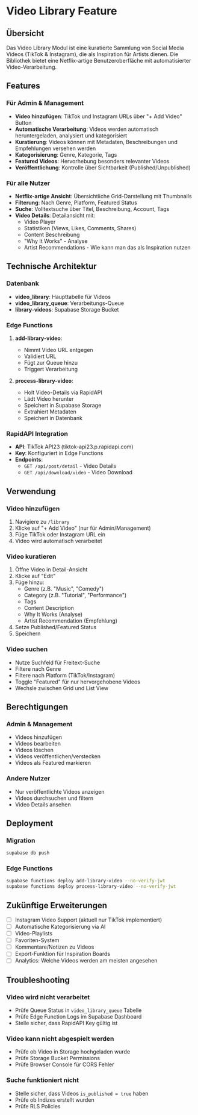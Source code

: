 # Video Library Feature

## Übersicht

Das Video Library Modul ist eine kuratierte Sammlung von Social Media Videos (TikTok & Instagram), die als Inspiration für Artists dienen. Die Bibliothek bietet eine Netflix-artige Benutzeroberfläche mit automatisierter Video-Verarbeitung.

## Features

### Für Admin & Management
- **Video hinzufügen**: TikTok und Instagram URLs über "+ Add Video" Button
- **Automatische Verarbeitung**: Videos werden automatisch heruntergeladen, analysiert und kategorisiert
- **Kuratierung**: Videos können mit Metadaten, Beschreibungen und Empfehlungen versehen werden
- **Kategorisierung**: Genre, Kategorie, Tags
- **Featured Videos**: Hervorhebung besonders relevanter Videos
- **Veröffentlichung**: Kontrolle über Sichtbarkeit (Published/Unpublished)

### Für alle Nutzer
- **Netflix-artige Ansicht**: Übersichtliche Grid-Darstellung mit Thumbnails
- **Filterung**: Nach Genre, Platform, Featured Status
- **Suche**: Volltextsuche über Titel, Beschreibung, Account, Tags
- **Video Details**: Detailansicht mit:
  - Video Player
  - Statistiken (Views, Likes, Comments, Shares)
  - Content Beschreibung
  - "Why It Works" - Analyse
  - Artist Recommendations - Wie kann man das als Inspiration nutzen

## Technische Architektur

### Datenbank
- **video_library**: Haupttabelle für Videos
- **video_library_queue**: Verarbeitungs-Queue
- **library-videos**: Supabase Storage Bucket

### Edge Functions
1. **add-library-video**: 
   - Nimmt Video URL entgegen
   - Validiert URL
   - Fügt zur Queue hinzu
   - Triggert Verarbeitung

2. **process-library-video**:
   - Holt Video-Details via RapidAPI
   - Lädt Video herunter
   - Speichert in Supabase Storage
   - Extrahiert Metadaten
   - Speichert in Datenbank

### RapidAPI Integration
- **API**: TikTok API23 (tiktok-api23.p.rapidapi.com)
- **Key**: Konfiguriert in Edge Functions
- **Endpoints**:
  - `GET /api/post/detail` - Video Details
  - `GET /api/download/video` - Video Download

## Verwendung

### Video hinzufügen
1. Navigiere zu `/library`
2. Klicke auf "+ Add Video" (nur für Admin/Management)
3. Füge TikTok oder Instagram URL ein
4. Video wird automatisch verarbeitet

### Video kuratieren
1. Öffne Video in Detail-Ansicht
2. Klicke auf "Edit"
3. Füge hinzu:
   - Genre (z.B. "Music", "Comedy")
   - Category (z.B. "Tutorial", "Performance")
   - Tags
   - Content Description
   - Why It Works (Analyse)
   - Artist Recommendation (Empfehlung)
4. Setze Published/Featured Status
5. Speichern

### Video suchen
- Nutze Suchfeld für Freitext-Suche
- Filtere nach Genre
- Filtere nach Platform (TikTok/Instagram)
- Toggle "Featured" für nur hervorgehobene Videos
- Wechsle zwischen Grid und List View

## Berechtigungen

### Admin & Management
- Videos hinzufügen
- Videos bearbeiten
- Videos löschen
- Videos veröffentlichen/verstecken
- Videos als Featured markieren

### Andere Nutzer
- Nur veröffentlichte Videos anzeigen
- Videos durchsuchen und filtern
- Video Details ansehen

## Deployment

### Migration
```bash
supabase db push
```

### Edge Functions
```bash
supabase functions deploy add-library-video --no-verify-jwt
supabase functions deploy process-library-video --no-verify-jwt
```

## Zukünftige Erweiterungen

- [ ] Instagram Video Support (aktuell nur TikTok implementiert)
- [ ] Automatische Kategorisierung via AI
- [ ] Video-Playlists
- [ ] Favoriten-System
- [ ] Kommentare/Notizen zu Videos
- [ ] Export-Funktion für Inspiration Boards
- [ ] Analytics: Welche Videos werden am meisten angesehen

## Troubleshooting

### Video wird nicht verarbeitet
- Prüfe Queue Status in `video_library_queue` Tabelle
- Prüfe Edge Function Logs im Supabase Dashboard
- Stelle sicher, dass RapidAPI Key gültig ist

### Video kann nicht abgespielt werden
- Prüfe ob Video in Storage hochgeladen wurde
- Prüfe Storage Bucket Permissions
- Prüfe Browser Console für CORS Fehler

### Suche funktioniert nicht
- Stelle sicher, dass Videos `is_published = true` haben
- Prüfe ob Indizes erstellt wurden
- Prüfe RLS Policies
